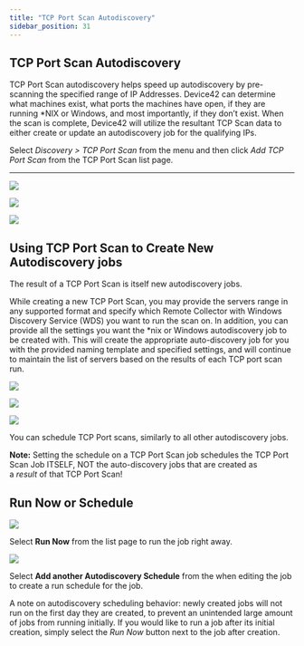```yaml
---
title: "TCP Port Scan Autodiscovery"
sidebar_position: 31
---
```


## TCP Port Scan Autodiscovery

TCP Port Scan autodiscovery helps speed up autodiscovery by pre-scanning the specified range of IP Addresses. Device42 can determine what machines exist, what ports the machines have open, if they are running \*NIX or Windows, and most importantly, if they don’t exist. When the scan is complete, Device42 will utilize the resultant TCP Scan data to either create or update an autodiscovery job for the qualifying IPs.

Select _Discovery > TCP Port Scan_ from the menu and then click _Add TCP Port Scan_ from the TCP Port Scan list page.

* * *

![](/assets/images/WEB-762_TCP-add-new-1.png)

![](/assets/images/WEB-762_TCP-add-new-2.png)

![](/assets/images/WEB-762_TCP-add-new-3.png)

## Using TCP Port Scan to Create New Autodiscovery jobs

The result of a TCP Port Scan is itself new autodiscovery jobs.

While creating a new TCP Port Scan, you may provide the servers range in any supported format and specify which Remote Collector with Windows Discovery Service (WDS) you want to run the scan on. In addition, you can provide all the settings you want the \*nix or Windows autodiscovery job to be created with. This will create the appropriate auto-discovery job for you with the provided naming template and specified settings, and will continue to maintain the list of servers based on the results of each TCP port scan run.

![](/assets/images/WEB-762_TCP-view-1.png)

![](/assets/images/WEB-762_TCP-view-2.png)

![](/assets/images/WEB-762_TCP-view-3.png)

You can schedule TCP Port scans, similarly to all other autodiscovery jobs.

**Note:** Setting the schedule on a TCP Port Scan job schedules the TCP Port Scan Job ITSELF, NOT the auto-discovery jobs that are created as a _result_ of that TCP Port Scan!

## Run Now or Schedule

![](/assets/images/WEB-762_TCP-list-page-run-now.png)

Select **Run Now** from the list page to run the job right away.

![](/assets/images/WEB-762_TCP-list-page-add-schedule.png)

Select **Add another Autodiscovery Schedule** from the when editing the job to create a run schedule for the job.

A note on autodiscovery scheduling behavior: newly created jobs will not run on the first day they are created, to prevent an unintended large amount of jobs from running initially. If you would like to run a job after its initial creation, simply select the _Run Now_ button next to the job after creation.

